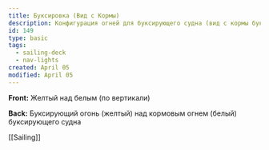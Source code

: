 ```yaml
---
title: Буксировка (Вид с Кормы)
description: Конфигурация огней для буксирующего судна (вид с кормы буксируемого)
id: 149
type: basic
tags:
  - sailing-deck
  - nav-lights
created: April 05
modified: April 05
---
```

**Front:**
Желтый над белым (по вертикали)

**Back:**
Буксирующий огонь (желтый) над кормовым огнем (белый) буксирующего судна

[[Sailing]] 